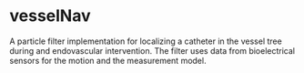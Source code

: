 # vesselNav
A particle filter implementation for localizing a catheter in the vessel tree during and endovascular intervention. The filter uses data from bioelectrical sensors for the motion and the measurement model.
